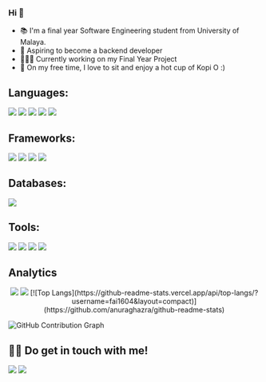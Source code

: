 ### Hi 👋

<!--
**fai1604/fai1604** is a ✨ _special_ ✨ repository because its `README.md` (this file) appears on your GitHub profile.

Here are some ideas to get you started:

- 🔭 I’m currently working on ...
- 🌱 I’m currently learning ...
- 👯 I’m looking to collaborate on ...
- 🤔 I’m looking for help with ...
- 💬 Ask me about ...
- 📫 How to reach me: ...
- 😄 Pronouns: ...
- ⚡ Fun fact: ...
-->

- 📚 I'm a final year Software Engineering student from University of Malaya.
- 🚀 Aspiring to become a backend developer 
- 👨🏻‍💻 Currently working on my Final Year Project 
- 👾 On my free time, I love to sit and enjoy a hot cup of Kopi O :)

## Languages:
<p>
  <img src="https://img.shields.io/badge/HTML5-E34F26?style=for-the-badge&logo=html5&logoColor=white">
  <img src="https://img.shields.io/badge/CSS3-1572B6?style=for-the-badge&logo=css3&logoColor=white">
  <img src="https://img.shields.io/badge/javascript-%23323330.svg?style=for-the-badge&logo=javascript&logoColor=%23F7DF1E">
  <img src="https://img.shields.io/badge/php-%23777BB4.svg?style=for-the-badge&logo=php&logoColor=white">
  <img src="https://img.shields.io/badge/Python-3776AB?style=for-the-badge&logo=python&logoColor=white">
</p>

## Frameworks:
<p>
  <img src="https://img.shields.io/badge/Bootstrap-563D7C?style=for-the-badge&logo=bootstrap&logoColor=white">
  <img src="https://img.shields.io/badge/laravel-%23FF2D20.svg?style=for-the-badge&logo=laravel&logoColor=white">
  <img src="https://img.shields.io/badge/Tailwind_CSS-38B2AC?style=for-the-badge&logo=tailwind-css&logoColor=white">
  <img src="https://img.shields.io/badge/Flask-000000?style=for-the-badge&logo=flask&logoColor=white">
</p>

## Databases:
<p>
  <img src="https://img.shields.io/badge/MySQL-00000F?style=for-the-badge&logo=mysql&logoColor=white">
</p>

## Tools:
<p>
  <img src="https://img.shields.io/badge/VisualStudioCode-0078d7.svg?style=for-the-badge&logo=visual-studio-code&logoColor=white">
  <img src="https://img.shields.io/badge/git-%23F05033.svg?style=for-the-badge&logo=git&logoColor=white">
  <img src="https://img.shields.io/badge/figma-%23F24E1E.svg?style=for-the-badge&logo=figma&logoColor=white">
  <img src="https://img.shields.io/badge/Trello-%23026AA7.svg?style=for-the-badge&logo=Trello&logoColor=white">
</p>

## Analytics
<p align="center">
  <img src="https://github-readme-stats.vercel.app/api?username=fai1604&show_icons=true&theme=react">
  <img src="https://github-readme-stats.vercel.app/api/top-langs/?username=fai1604&layout=compact&theme=react&langs_count=8">
  [![Top Langs](https://github-readme-stats.vercel.app/api/top-langs/?username=fai1604&layout=compact)](https://github.com/anuraghazra/github-readme-stats)
</p>

![GitHub Contribution Graph](https://activity-graph.herokuapp.com/graph?username=fai1604)

## 🤝🏻 Do get in touch with me!
<p>
<a href="https://www.linkedin.com/in/fai1604/"><img src="https://img.shields.io/badge/LinkedIn-0077B5?style=for-the-badge&logo=linkedin&logoColor=white"></a>
<a href="mailto:mohamadfairuz1604@gmail.com"><img src="https://img.shields.io/badge/Gmail-D14836?style=for-the-badge&logo=gmail&logoColor=white"></a>
</p>




